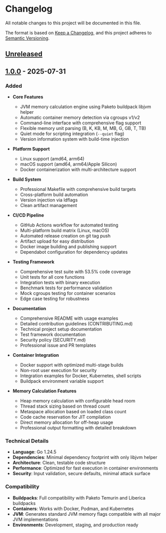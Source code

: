 # Changelog

All notable changes to this project will be documented in this file.

The format is based on [Keep a Changelog](https://keepachangelog.com/en/1.0.0/),
and this project adheres to [Semantic Versioning](https://semver.org/spec/v2.0.0.html).

## [Unreleased]

## [1.0.0] - 2025-07-31

### Added
- **Core Features**
  - JVM memory calculation engine using Paketo buildpack libjvm helper
  - Automatic container memory detection via cgroups v1/v2
  - Command-line interface with comprehensive flag support
  - Flexible memory unit parsing (B, K, KB, M, MB, G, GB, T, TB)
  - Quiet mode for scripting integration (`--quiet` flag)
  - Version information system with build-time injection

- **Platform Support**
  - Linux support (amd64, arm64)
  - macOS support (amd64, arm64/Apple Silicon)
  - Docker containerization with multi-architecture support

- **Build System**
  - Professional Makefile with comprehensive build targets
  - Cross-platform build automation
  - Version injection via ldflags
  - Clean artifact management

- **CI/CD Pipeline**
  - GitHub Actions workflow for automated testing
  - Multi-platform build matrix (Linux, macOS)
  - Automated release creation on git tag push
  - Artifact upload for easy distribution
  - Docker image building and publishing support
  - Dependabot configuration for dependency updates

- **Testing Framework**
  - Comprehensive test suite with 53.5% code coverage
  - Unit tests for all core functions
  - Integration tests with binary execution
  - Benchmark tests for performance validation
  - Mock cgroups testing for container scenarios
  - Edge case testing for robustness

- **Documentation**
  - Comprehensive README with usage examples
  - Detailed contribution guidelines (CONTRIBUTING.md)
  - Technical project setup documentation
  - Test framework documentation
  - Security policy (SECURITY.md)
  - Professional issue and PR templates

- **Container Integration**
  - Docker support with optimized multi-stage builds
  - Non-root user execution for security
  - Integration examples for Docker, Kubernetes, shell scripts
  - Buildpack environment variable support

- **Memory Calculation Features**
  - Heap memory calculation with configurable head room
  - Thread stack sizing based on thread count
  - Metaspace allocation based on loaded class count  
  - Code cache reservation for JIT compilation
  - Direct memory allocation for off-heap usage
  - Professional output formatting with detailed breakdown

### Technical Details
- **Language**: Go 1.24.5
- **Dependencies**: Minimal dependency footprint with only libjvm helper
- **Architecture**: Clean, testable code structure
- **Performance**: Optimized for fast execution in container environments
- **Security**: Input validation, secure defaults, minimal attack surface

### Compatibility
- **Buildpacks**: Full compatibility with Paketo Temurin and Liberica buildpacks
- **Containers**: Works with Docker, Podman, and Kubernetes
- **JVM**: Generates standard JVM memory flags compatible with all major JVM implementations
- **Environments**: Development, staging, and production ready

[Unreleased]: https://github.com/patbaumgartner/memory-calculator/compare/v1.0.0...HEAD
[1.0.0]: https://github.com/patbaumgartner/memory-calculator/releases/tag/v1.0.0
